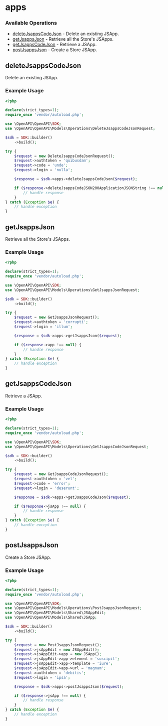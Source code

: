 # apps

### Available Operations

* [deleteJsappsCodeJson](#deletejsappscodejson) - Delete an existing JSApp.
* [getJsappsJson](#getjsappsjson) - Retrieve all the Store's JSApps.
* [getJsappsCodeJson](#getjsappscodejson) - Retrieve a JSApp.
* [postJsappsJson](#postjsappsjson) - Create a Store JSApp.

## deleteJsappsCodeJson

Delete an existing JSApp.

### Example Usage

```php
<?php

declare(strict_types=1);
require_once 'vendor/autoload.php';

use \OpenAPI\OpenAPI\SDK;
use \OpenAPI\OpenAPI\Models\Operations\DeleteJsappsCodeJsonRequest;

$sdk = SDK::builder()
    ->build();

try {
    $request = new DeleteJsappsCodeJsonRequest();
    $request->authtoken = 'quibusdam';
    $request->code = 'unde';
    $request->login = 'nulla';

    $response = $sdk->apps->deleteJsappsCodeJson($request);

    if ($response->deleteJsappsCodeJSON200ApplicationJSONString !== null) {
        // handle response
    }
} catch (Exception $e) {
    // handle exception
}
```

## getJsappsJson

Retrieve all the Store's JSApps.

### Example Usage

```php
<?php

declare(strict_types=1);
require_once 'vendor/autoload.php';

use \OpenAPI\OpenAPI\SDK;
use \OpenAPI\OpenAPI\Models\Operations\GetJsappsJsonRequest;

$sdk = SDK::builder()
    ->build();

try {
    $request = new GetJsappsJsonRequest();
    $request->authtoken = 'corrupti';
    $request->login = 'illum';

    $response = $sdk->apps->getJsappsJson($request);

    if ($response->app !== null) {
        // handle response
    }
} catch (Exception $e) {
    // handle exception
}
```

## getJsappsCodeJson

Retrieve a JSApp.

### Example Usage

```php
<?php

declare(strict_types=1);
require_once 'vendor/autoload.php';

use \OpenAPI\OpenAPI\SDK;
use \OpenAPI\OpenAPI\Models\Operations\GetJsappsCodeJsonRequest;

$sdk = SDK::builder()
    ->build();

try {
    $request = new GetJsappsCodeJsonRequest();
    $request->authtoken = 'vel';
    $request->code = 'error';
    $request->login = 'deserunt';

    $response = $sdk->apps->getJsappsCodeJson($request);

    if ($response->jsApp !== null) {
        // handle response
    }
} catch (Exception $e) {
    // handle exception
}
```

## postJsappsJson

Create a Store JSApp.

### Example Usage

```php
<?php

declare(strict_types=1);
require_once 'vendor/autoload.php';

use \OpenAPI\OpenAPI\SDK;
use \OpenAPI\OpenAPI\Models\Operations\PostJsappsJsonRequest;
use \OpenAPI\OpenAPI\Models\Shared\JSAppEdit;
use \OpenAPI\OpenAPI\Models\Shared\JSApp;

$sdk = SDK::builder()
    ->build();

try {
    $request = new PostJsappsJsonRequest();
    $request->jsAppEdit = new JSAppEdit();
    $request->jsAppEdit->app = new JSApp();
    $request->jsAppEdit->app->element = 'suscipit';
    $request->jsAppEdit->app->template = 'iure';
    $request->jsAppEdit->app->url = 'magnam';
    $request->authtoken = 'debitis';
    $request->login = 'ipsa';

    $response = $sdk->apps->postJsappsJson($request);

    if ($response->jsApp !== null) {
        // handle response
    }
} catch (Exception $e) {
    // handle exception
}
```
